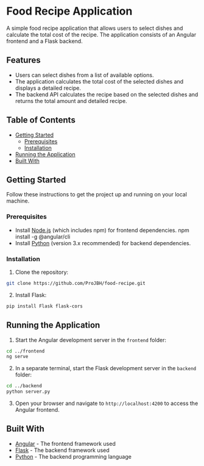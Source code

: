 # Food Recipe Application

A simple food recipe application that allows users to select dishes and calculate the total cost of the recipe. The application consists of an Angular frontend and a Flask backend.

## Features

- Users can select dishes from a list of available options.
- The application calculates the total cost of the selected dishes and displays a detailed recipe.
- The backend API calculates the recipe based on the selected dishes and returns the total amount and detailed recipe.

## Table of Contents

- [Getting Started](#getting-started)
  - [Prerequisites](#prerequisites)
  - [Installation](#installation)
- [Running the Application](#running-the-application)
- [Built With](#built-with)

## Getting Started

Follow these instructions to get the project up and running on your local machine.

### Prerequisites

- Install [Node.js](https://nodejs.org/en/download/) (which includes npm) for frontend dependencies.
npm install -g @angular/cli
- Install [Python](https://www.python.org/downloads/) (version 3.x recommended) for backend dependencies.

### Installation

1. Clone the repository:
```bash
git clone https://github.com/ProJBH/food-recipe.git
```
2. Install Flask:
```bash
pip install Flask flask-cors
```

## Running the Application

1. Start the Angular development server in the `frontend` folder:
```bash
cd ../frontend
ng serve
```
2. In a separate terminal, start the Flask development server in the `backend` folder:
```bash
cd ../backend
python server.py
```
3. Open your browser and navigate to `http://localhost:4200` to access the Angular frontend.

## Built With

- [Angular](https://angular.io/) - The frontend framework used
- [Flask](https://flask.palletsprojects.com/) - The backend framework used
- [Python](https://www.python.org/) - The backend programming language
